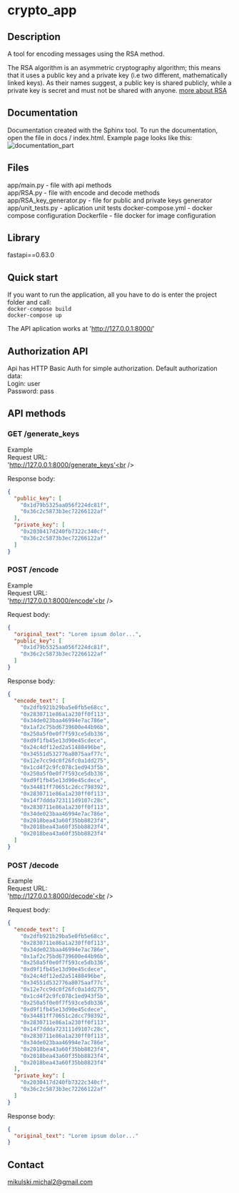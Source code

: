 # crypto_app
## Description
 A tool for encoding messages using the RSA method.
 
The RSA algorithm is an asymmetric cryptography algorithm; this means that it uses a public key and a private key (i.e two different, mathematically linked keys). As their names suggest, a public key is shared publicly, while a private key is secret and must not be shared with anyone. [more about RSA](https://www.educative.io/edpresso/what-is-the-rsa-algorithm)

## Documentation

Documentation created with the Sphinx tool. To run the documentation, open the file in docs / index.html. Example page looks like this:
![documentation_part](https://user-images.githubusercontent.com/41323564/110986932-a0a8f280-836e-11eb-8986-4fff17784e94.png)


## Files

app/main.py - file with api methods<br />
app/RSA.py - file with encode and decode methods<br />
app/RSA_key_generator.py - file for public and private keys generator<br />
app/unit_tests.py - aplication unit tests
docker-compose.yml - docker compose configuration
Dockerfile - file docker for image configuration

## Library

fastapi==0.63.0

## Quick start
If you want to run the application, all you have to do is enter the project folder and call:<br />
`docker-compose build`<br />
`docker-compose up`

The API aplication works at 'http://127.0.0.1:8000/'

## Authorization API

Api has HTTP Basic Auth for simple authorization. Default authorization data:<br />
Login: user<br />
Password: pass<br />

## API methods
### GET /generate_keys<br />
Example<br />
Request URL:<br /> 'http://127.0.0.1:8000/generate_keys'<br />

Response body:<br />
```json
{
  "public_key": [
    "0x1d79b5325aa056f224dc81f",
    "0x36c2c5873b3ec72266122af"
  ],
  "private_key": [
    "0x2030417d240fb7322c340cf",
    "0x36c2c5873b3ec72266122af"
  ]
}
```

### POST /encode<br />
Example<br />
Request URL:<br /> 'http://127.0.0.1:8000/encode'<br />

Request body:<br />
```json
{
  "original_text": "Lorem ipsum dolor...",
  "public_key": [
    "0x1d79b5325aa056f224dc81f",
    "0x36c2c5873b3ec72266122af"
  ]
}
```
Response body:<br />
```json
{
  "encode_text": [
    "0x2dfb921b29ba5e0fb5e68cc",
    "0x2830711e86a1a230ff0f113",
    "0x34de023baa46994e7ac786e",
    "0x1af2c75bd6739600e44b96b",
    "0x250a5f0e0f7f593ce5db336",
    "0xd9f1fb45e13d90e45cdece",
    "0x24c4df12ed2a51488496be",
    "0x34551d532776a8075aaf77c",
    "0x12e7cc9dc0f26fc0a1dd275",
    "0x1cd4f2c9fc078c1ed943f5b",
    "0x250a5f0e0f7f593ce5db336",
    "0xd9f1fb45e13d90e45cdece",
    "0x34481ff70651c2dcc798392",
    "0x2830711e86a1a230ff0f113",
    "0x14f7ddda723111d9107c28c",
    "0x2830711e86a1a230ff0f113",
    "0x34de023baa46994e7ac786e",
    "0x2018bea43a60f35bb8823f4",
    "0x2018bea43a60f35bb8823f4",
    "0x2018bea43a60f35bb8823f4"
  ]
}
```

### POST /decode<br />
Example<br />
Request URL:<br /> 'http://127.0.0.1:8000/decode'<br />

Request body:<br />
```json
{
  "encode_text": [
    "0x2dfb921b29ba5e0fb5e68cc",
    "0x2830711e86a1a230ff0f113",
    "0x34de023baa46994e7ac786e",
    "0x1af2c75bd6739600e44b96b",
    "0x250a5f0e0f7f593ce5db336",
    "0xd9f1fb45e13d90e45cdece",
    "0x24c4df12ed2a51488496be",
    "0x34551d532776a8075aaf77c",
    "0x12e7cc9dc0f26fc0a1dd275",
    "0x1cd4f2c9fc078c1ed943f5b",
    "0x250a5f0e0f7f593ce5db336",
    "0xd9f1fb45e13d90e45cdece",
    "0x34481ff70651c2dcc798392",
    "0x2830711e86a1a230ff0f113",
    "0x14f7ddda723111d9107c28c",
    "0x2830711e86a1a230ff0f113",
    "0x34de023baa46994e7ac786e",
    "0x2018bea43a60f35bb8823f4",
    "0x2018bea43a60f35bb8823f4",
    "0x2018bea43a60f35bb8823f4"
  ],
  "private_key": [
    "0x2030417d240fb7322c340cf",
    "0x36c2c5873b3ec72266122af"
  ]
}
```
Response body:<br />

```json
{
  "original_text": "Lorem ipsum dolor..."
}
```

## Contact
mikulski.michal2@gmail.com
